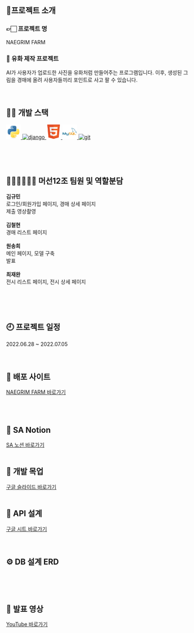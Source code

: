 ## 🎇프로젝트 소개 
### 👉🏻 프로젝트 명 
NAEGRIM FARM
<br>
### 🎨 유화 제작 프로젝트
AI가 사용자가 업로드한 사진을 유화처럼 만들어주는 프로그램입니다.
이후, 생성된 그림을 경매에 올려 사용자들끼리 포인트로 사고 팔 수 있습니다.
<br><br><br>

## ✍🏻 개발 스택
<p align="left"> 
    <a href="https://www.python.org" target="_blank" rel="noreferrer"> 
        <img src="https://raw.githubusercontent.com/devicons/devicon/master/icons/python/python-original.svg" alt="python" width="40" height="40"/> 
    </a> 
    <a href="https://www.djangoproject.com/" target="_blank" rel="noreferrer"> 
        <img src="https://images.velog.io/images/holawan/post/a6998da8-f1f8-4256-94cc-fcb77b2f08b7/django.png" alt="django" width="40" height="40"/> 
    </a> 
    <a href="https://html.spec.whatwg.org/" target="_blank" rel="noreferrer"> 
        <img src="https://raw.githubusercontent.com/devicons/devicon/master/icons/html5/html5-original.svg" alt="html" width="40" height="40"/> 
    </a> 
    <a href="https://www.mysql.com/" target="_blank" rel="noreferrer"> 
        <img src="https://raw.githubusercontent.com/devicons/devicon/master/icons/mysql/mysql-original-wordmark.svg" alt="mysql" width="40" height="40"/> 
    </a> 
    <a href="https://git-scm.com/" target="_blank" rel="noreferrer"> 
        <img src="https://www.vectorlogo.zone/logos/git-scm/git-scm-icon.svg" alt="git" width="40" height="40"/> 
    </a>
</p>
<br><br><br>

## 🤷🏻‍♂️🤷🏻‍♀️ 머선12조 팀원 및 역할분담
<b>김규민</b><br>로그인/회원가입 페이지, 경매 상세 페이지<br> 제출 영상촬영<br><br>
<b>김철현</b><br>경매 리스트 페이지<br><br>
<b>원송희</b><br>메인 페이지, 모델 구축<br>발표<br><br>
<b>최재완</b><br>전시 리스트 페이지, 전시 상세 페이지<br><br>
<br><br><br>

## 🕘 프로젝트 일정
2022.06.28 ~ 2022.07.05
<br><br><br>

## 🐲 배포 사이트  
<a href="http://10taku.site/" target="_blank">NAEGRIM FARM 바로가기</a>  
<br><br><br>

## 📂 SA Notion
<a href="https://www.notion.so/12-df4f63382fb146e69b3b5b96231bb792">SA 노션 바로가기</a>
<br><br>
## 🔨 개발 목업
<a href="https://docs.google.com/presentation/d/1gHUnbiCwNDyiQTTE2TnFEPQqEvtkn4DOnUvnBNsYKAY/edit?usp=gmail_thread&ts=62ba824f">구글 슬라이드 바로가기</a>
<br><br>
## 📕 API 설계
<a href="">구글 시트 바로가기</a>
<br><br><br>

## ⚙ DB 설계 ERD
<br><br><br>

## 📢 발표 영상
<a href="https://www.youtube.com/watch?v=0AprfihRypc&ab_channel=%EB%A1%9C%EC%8A%88">YouTube 바로가기</a>
